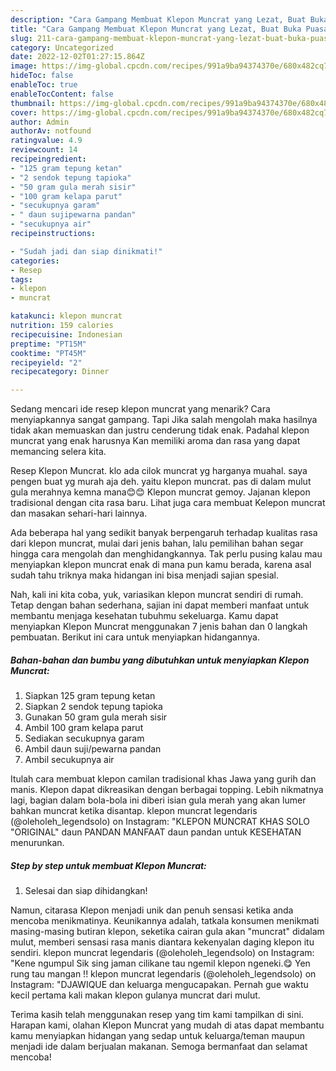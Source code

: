```yaml
---
description: "Cara Gampang Membuat Klepon Muncrat yang Lezat, Buat Buka Puasa Enak"
title: "Cara Gampang Membuat Klepon Muncrat yang Lezat, Buat Buka Puasa Enak"
slug: 211-cara-gampang-membuat-klepon-muncrat-yang-lezat-buat-buka-puasa-enak
category: Uncategorized
date: 2022-12-02T01:27:15.864Z
image: https://img-global.cpcdn.com/recipes/991a9ba94374370e/680x482cq70/klepon-muncrat-foto-resep-utama.jpg
hideToc: false
enableToc: true
enableTocContent: false
thumbnail: https://img-global.cpcdn.com/recipes/991a9ba94374370e/680x482cq70/klepon-muncrat-foto-resep-utama.jpg
cover: https://img-global.cpcdn.com/recipes/991a9ba94374370e/680x482cq70/klepon-muncrat-foto-resep-utama.jpg
author: Admin
authorAv: notfound
ratingvalue: 4.9
reviewcount: 14
recipeingredient:
- "125 gram tepung ketan"
- "2 sendok tepung tapioka"
- "50 gram gula merah sisir"
- "100 gram kelapa parut"
- "secukupnya garam"
- " daun sujipewarna pandan"
- "secukupnya air"
recipeinstructions:

- "Sudah jadi dan siap dinikmati!"
categories:
- Resep
tags:
- klepon
- muncrat

katakunci: klepon muncrat 
nutrition: 159 calories
recipecuisine: Indonesian
preptime: "PT15M"
cooktime: "PT45M"
recipeyield: "2"
recipecategory: Dinner

---
```



Sedang mencari ide resep klepon muncrat yang menarik? Cara menyiapkannya sangat gampang. Tapi Jika salah mengolah maka hasilnya tidak akan memuaskan dan justru cenderung tidak enak. Padahal klepon muncrat yang enak harusnya Kan memiliki aroma dan rasa yang dapat memancing selera kita.


Resep Klepon Muncrat. klo ada cilok muncrat yg harganya muahal. saya pengen buat yg murah aja deh. yaitu klepon muncrat. pas di dalam mulut gula merahnya kemna mana😊😊 Klepon muncrat gemoy. Jajanan klepon tradisional dengan cita rasa baru. Lihat juga cara membuat Kelepon muncrat dan masakan sehari-hari lainnya.

Ada beberapa hal yang sedikit banyak berpengaruh terhadap kualitas rasa dari klepon muncrat, mulai dari jenis bahan, lalu pemilihan bahan segar hingga cara mengolah dan menghidangkannya. Tak perlu pusing kalau mau menyiapkan klepon muncrat enak di mana pun kamu berada, karena asal sudah tahu triknya maka hidangan ini bisa menjadi sajian spesial.


Nah, kali ini kita coba, yuk, variasikan klepon muncrat sendiri di rumah. Tetap dengan bahan sederhana, sajian ini dapat memberi manfaat untuk membantu menjaga kesehatan tubuhmu sekeluarga. Kamu dapat menyiapkan Klepon Muncrat menggunakan 7 jenis bahan dan 0 langkah pembuatan. Berikut ini cara untuk menyiapkan hidangannya.

<!--inarticleads1-->

##### Bahan-bahan dan bumbu yang dibutuhkan untuk menyiapkan Klepon Muncrat:

1. Siapkan 125 gram tepung ketan
1. Siapkan 2 sendok tepung tapioka
1. Gunakan 50 gram gula merah sisir
1. Ambil 100 gram kelapa parut
1. Sediakan secukupnya garam
1. Ambil  daun suji/pewarna pandan
1. Ambil secukupnya air


Itulah cara membuat klepon camilan tradisional khas Jawa yang gurih dan manis. Klepon dapat dikreasikan dengan berbagai topping. Lebih nikmatnya lagi, bagian dalam bola-bola ini diberi isian gula merah yang akan lumer bahkan muncrat ketika disantap. klepon muncrat legendaris (@oleholeh_legendsolo) on Instagram: &#34;KLEPON MUNCRAT KHAS SOLO &#34;ORIGINAL&#34; daun PANDAN MANFAAT daun pandan untuk KESEHATAN menurunkan. 

<!--inarticleads2-->

##### Step by step untuk membuat Klepon Muncrat:


1. Selesai dan siap dihidangkan!

Namun, citarasa Klepon menjadi unik dan penuh sensasi ketika anda mencoba menikmatinya. Keunikannya adalah, tatkala konsumen menikmati masing-masing butiran klepon, seketika cairan gula akan &#34;muncrat&#34; didalam mulut, memberi sensasi rasa manis diantara kekenyalan daging klepon itu sendiri. klepon muncrat legendaris (@oleholeh_legendsolo) on Instagram: &#34;Kene ngumpul Sik sing jaman cilikane tau ngemil klepon ngeneki.😋 Yen rung tau mangan !! klepon muncrat legendaris (@oleholeh_legendsolo) on Instagram: &#34;DJAWIQUE dan keluarga mengucapakan. Pernah gue waktu kecil pertama kali makan klepon gulanya muncrat dari mulut. 

Terima kasih telah menggunakan resep yang tim kami tampilkan di sini. Harapan kami, olahan Klepon Muncrat yang mudah di atas dapat membantu kamu menyiapkan hidangan yang sedap untuk keluarga/teman maupun menjadi ide dalam berjualan makanan. Semoga bermanfaat dan selamat mencoba!
